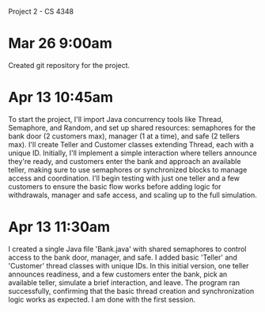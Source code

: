 Project 2 - CS 4348

# Mar 26 9:00am

Created git repository for the project.

# Apr 13 10:45am

To start the project, I'll import Java concurrency tools like Thread, Semaphore, and Random, and set up shared resources: 
semaphores for the bank door (2 customers max), manager (1 at a time), and safe (2 tellers max). I'll create Teller and 
Customer classes extending Thread, each with a unique ID. Initially, I'll implement a simple interaction where tellers 
announce they're ready, and customers enter the bank and approach an available teller, making sure to use semaphores or 
synchronized blocks to manage access and coordination. I'll begin testing with just one teller and a few customers to 
ensure the basic flow works before adding logic for withdrawals, manager and safe access, and scaling up to the full simulation.

# Apr 13 11:30am

I created a single Java file 'Bank.java' with shared semaphores to control access to the bank door, manager, and safe. 
I added basic 'Teller' and 'Customer' thread classes with unique IDs. In this initial version, one teller announces readiness, 
and a few customers enter the bank, pick an available teller, simulate a brief interaction, and leave. The program ran successfully, 
confirming that the basic thread creation and synchronization logic works as expected. I am done with the first session.